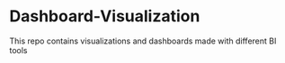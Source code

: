 # Dashboard-Visualization
This repo contains visualizations and dashboards made with different BI tools
